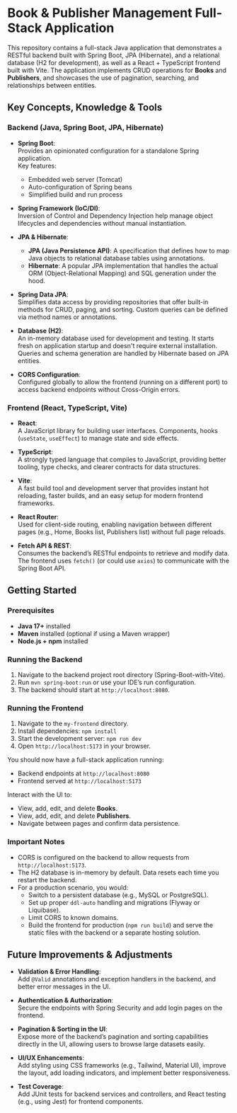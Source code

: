 # Book & Publisher Management Full-Stack Application

This repository contains a full-stack Java application that demonstrates a RESTful backend built with Spring Boot, JPA (Hibernate), and a relational database (H2 for development), as well as a React + TypeScript frontend built with Vite. The application implements CRUD operations for **Books** and **Publishers**, and showcases the use of pagination, searching, and relationships between entities.

## Key Concepts, Knowledge & Tools

### Backend (Java, Spring Boot, JPA, Hibernate)
- **Spring Boot**:  
  Provides an opinionated configuration for a standalone Spring application.  
  Key features:
  - Embedded web server (Tomcat)  
  - Auto-configuration of Spring beans  
  - Simplified build and run process

- **Spring Framework (IoC/DI)**:  
  Inversion of Control and Dependency Injection help manage object lifecycles and dependencies without manual instantiation.

- **JPA & Hibernate**:  
  - **JPA (Java Persistence API)**: A specification that defines how to map Java objects to relational database tables using annotations.  
  - **Hibernate**: A popular JPA implementation that handles the actual ORM (Object-Relational Mapping) and SQL generation under the hood.

- **Spring Data JPA**:  
  Simplifies data access by providing repositories that offer built-in methods for CRUD, paging, and sorting. Custom queries can be defined via method names or annotations.

- **Database (H2)**:  
  An in-memory database used for development and testing. It starts fresh on application startup and doesn't require external installation. Queries and schema generation are handled by Hibernate based on JPA entities.

- **CORS Configuration**:  
  Configured globally to allow the frontend (running on a different port) to access backend endpoints without Cross-Origin errors.

### Frontend (React, TypeScript, Vite)
- **React**:  
  A JavaScript library for building user interfaces. Components, hooks (`useState`, `useEffect`) to manage state and side effects.

- **TypeScript**:  
  A strongly typed language that compiles to JavaScript, providing better tooling, type checks, and clearer contracts for data structures.

- **Vite**:  
  A fast build tool and development server that provides instant hot reloading, faster builds, and an easy setup for modern frontend frameworks.

- **React Router**:  
  Used for client-side routing, enabling navigation between different pages (e.g., Home, Books list, Publishers list) without full page reloads.

- **Fetch API & REST**:  
  Consumes the backend’s RESTful endpoints to retrieve and modify data. The frontend uses `fetch()` (or could use `axios`) to communicate with the Spring Boot API.

## Getting Started

### Prerequisites
- **Java 17+** installed
- **Maven** installed (optional if using a Maven wrapper)
- **Node.js + npm** installed

### Running the Backend
1. Navigate to the backend project root directory (Spring-Boot-with-Vite).
2. Run `mvn spring-boot:run` or use your IDE’s run configuration.
3. The backend should start at `http://localhost:8080`.

### Running the Frontend
1. Navigate to the `my-frontend` directory.
2. Install dependencies: `npm install`
3. Start the development server: `npm run dev`
4. Open `http://localhost:5173` in your browser.

You should now have a full-stack application running:
- Backend endpoints at `http://localhost:8080`
- Frontend served at `http://localhost:5173`

Interact with the UI to:
- View, add, edit, and delete **Books**.
- View, add, edit, and delete **Publishers**.
- Navigate between pages and confirm data persistence.

### Important Notes
- CORS is configured on the backend to allow requests from `http://localhost:5173`.
- The H2 database is in-memory by default. Data resets each time you restart the backend.
- For a production scenario, you would:
  - Switch to a persistent database (e.g., MySQL or PostgreSQL).
  - Set up proper `ddl-auto` handling and migrations (Flyway or Liquibase).
  - Limit CORS to known domains.
  - Build the frontend for production (`npm run build`) and serve the static files with the backend or a separate hosting solution.

## Future Improvements & Adjustments

- **Validation & Error Handling**:  
  Add `@Valid` annotations and exception handlers in the backend, and better error messages in the UI.
  
- **Authentication & Authorization**:  
  Secure the endpoints with Spring Security and add login pages on the frontend.

- **Pagination & Sorting in the UI**:  
  Expose more of the backend’s pagination and sorting capabilities directly in the UI, allowing users to browse large datasets easily.

- **UI/UX Enhancements**:  
  Add styling using CSS frameworks (e.g., Tailwind, Material UI), improve the layout, add loading indicators, and implement better responsiveness.

- **Test Coverage**:  
  Add JUnit tests for backend services and controllers, and React testing (e.g., using Jest) for frontend components.
